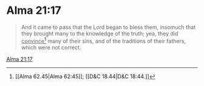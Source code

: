 # Alma 21:17

> And it came to pass that the Lord began to bless them, insomuch that they brought many to the knowledge of the truth; yea, they did <u>convince</u>[^a] many of their sins, and of the traditions of their fathers, which were not correct.

[Alma 21:17](https://www.churchofjesuschrist.org/study/scriptures/bofm/alma/21?lang=eng&id=p17#p17)


[^a]: [[Alma 62.45|Alma 62:45]]; [[D&C 18.44|D&C 18:44.]]
